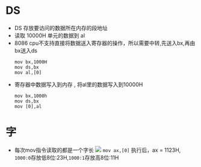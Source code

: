# DS
- DS 存放要访问的数据所在内存的段地址
- 读取 10000H 单元的数据到 al
- 8086 cpu不支持直接将数据送入寄存器的操作，所以需要中转,先送入bx,再由bx送入ds
    ```x86asm
    mov bx,1000H
    mov ds,bx
    mov al,[0]
    ```
- 寄存器中数据写入到内存 , 将al里的数据写入到10000H
    ```x86asm
    mov bx,1000h
    mov ds,bx
    mov [0],al
    ```

# 字
- 每次mov指令读取的都是一个字长
![](img/2017-05-27-01-29-30.png)
`mov ax,[0]` 执行后，ax = 1123H, `1000:0`存放低8位:23H,`1000:1`存放高8位:11H
